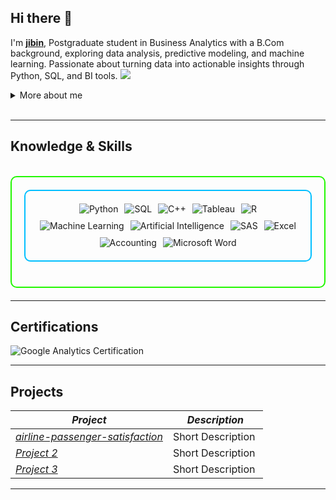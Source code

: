 

## Hi there 👋

I'm **[jibin](https://www.linkedin.com/in/jibin-george-589b6131a)**, Postgraduate student in Business Analytics with a B.Com background, exploring data analysis, predictive modeling, and machine learning. Passionate about turning data into actionable insights through Python, SQL, and BI tools.
<a href="https://www.linkedin.com/in/jibin-george-589b6131a"><img src="https://img.shields.io/badge/-LinkedIn-0072b1?&style=for-the-badge&logo=linkedin&logoColor=white" /></a>

<details>
  <summary>More about me</summary>

- *Name*: Jibin
- *From*: Canada
Business Analyst in Training | Data Enthusiast | Commerce Graduate

I have experience in data analysis, predictive modeling, and business reporting.

Continuously improving my skills in data visualization, machine learning, and data-driven decision making.

I’m currently learning and exploring advanced analytics techniques, BI tools, and real-world business applications.
</details>
<br>

---

<h2 id="knowledge_skills" align=''> Knowledge & Skills </h2>

<br>

<div style="border: 2px solid #22F700; border-radius: 10px; padding: 20px; margin-bottom: 20px;">
  <div align="left" style="display: flex; flex-wrap: wrap; justify-content: center; gap: 10px;">
      <div style="border: 2px solid #00BFFF; border-radius: 10px; padding: 20px; margin-bottom: 20px;">
  <div align="left" style="display: flex; flex-wrap: wrap; justify-content: center; gap: 10px;">
      <img src="https://img.shields.io/badge/Python-3776AB?style=for-the-badge&logo=python&color=000000" alt="Python" />
      <img src="https://img.shields.io/badge/SQL-336791?style=for-the-badge&logo=postgresql&color=000000" alt="SQL" />
      <img src="https://img.shields.io/badge/C++-00599C?style=for-the-badge&logo=c%2B%2B&color=000000" alt="C++" />
      <img src="https://img.shields.io/badge/Tableau-E97627?style=for-the-badge&logo=tableau&color=000000" alt="Tableau" />
      <img src="https://img.shields.io/badge/R-276DC3?style=for-the-badge&logo=r&color=000000" alt="R" />
      <img src="https://img.shields.io/badge/Machine_Learning-FF6F00?style=for-the-badge&logo=scikit-learn&color=000000" alt="Machine Learning" />
      <img src="https://img.shields.io/badge/AI-FF1493?style=for-the-badge&logo=openai&color=000000" alt="Artificial Intelligence" />
      <img src="https://img.shields.io/badge/SAS-2E9EEE?style=for-the-badge&logo=sas&color=000000" alt="SAS" />
      <img src="https://img.shields.io/badge/Excel-217346?style=for-the-badge&logo=microsoft-excel&color=000000" alt="Excel" />
      <img src="https://img.shields.io/badge/Accounting-6A0DAD?style=for-the-badge&logo=quickbooks&color=000000" alt="Accounting" />
      <img src="https://img.shields.io/badge/MS_Word-2B579A?style=for-the-badge&logo=microsoft-word&color=000000" alt="Microsoft Word" />
  </div>
</div>

      

  </div>
</div>

---
<h2 id="Certifications" align=''> Certifications </h2>

<div>
<img src="https://img.shields.io/badge/Google_Analytics-Certified-orange?style=for-the-badge&logo=google-analytics&color=000000" alt="Google Analytics Certification" />

</div>

---

<h2 id="Projects" align=''> Projects </h2>


| *Project*      | *Description*                                                                                  |
|-------------------|--------------------------------------------------------------------------------------------------|
| *[airline-passenger-satisfaction](https://github.com/)*    | Short Description |
| *[Project 2](https://github.com/)*    | Short Description |
| *[Project 3](https://github.com/)*    | Short Description | 

---
